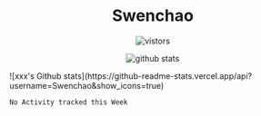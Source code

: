 <h1 align="center">Swenchao</h3>

<p align="center">
  <img src="https://visitor-badge.glitch.me/badge?page_id=swenchao" alt="vistors" />
</p>

<p align="center">
  <img src="https://github-readme-stats.vercel.app/api?username=Swenchao&count_private=true&show_icons=true&theme=vue-dark&hide_title=true" alt="github stats" />
</p>
![xxx's Github stats](https://github-readme-stats.vercel.app/api?username=Swenchao&show_icons=true)

<!--START_SECTION:waka-->
```text
No Activity tracked this Week
```
<!--END_SECTION:waka-->
